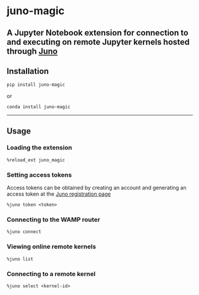 # juno-magic


A Jupyter Notebook extension for connection to and executing on remote Jupyter kernels hosted through [Juno](http://juno.timbr.io)
---


## Installation 
```bash
pip install juno-magic
```
or 
```bash
conda install juno-magic
```
---

## Usage

### Loading the extension

```
%reload_ext juno_magic
```

### Setting access tokens
Access tokens can be obtained by creating an account and generating an access token at the [Juno registration page](http://juno.timbr.io)
```
%juno token <token>
```

### Connecting to the WAMP router
```
%juno connect
```

### Viewing online remote kernels
```
%juno list
```

### Connecting to a remote kernel
```
%juno select <kernel-id>
```
